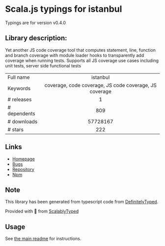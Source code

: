 
# Scala.js typings for istanbul

Typings are for version v0.4.0

## Library description:
Yet another JS code coverage tool that computes statement, line, function and branch coverage with module loader hooks to transparently add coverage when running tests. Supports all JS coverage use cases including unit tests, server side functional tests

|                    |                 |
| ------------------ | :-------------: |
| Full name          | istanbul |
| Keywords           | coverage, code coverage, JS code coverage, JS coverage |
| # releases         | 1 |
| # dependents       | 809 |
| # downloads        | 57728167 |
| # stars            | 222 |

## Links
- [Homepage](https://github.com/gotwarlost/istanbul#readme)
- [Bugs](https://github.com/gotwarlost/istanbul/issues)
- [Repository](https://github.com/gotwarlost/istanbul)
- [Npm](https://www.npmjs.com/package/istanbul)
    


## Note
This library has been generated from typescript code from [DefinitelyTyped](https://definitelytyped.org).

Provided with :purple_heart: from [ScalablyTyped](https://github.com/oyvindberg/ScalablyTyped)

## Usage
See [the main readme](../../readme.md) for instructions.


